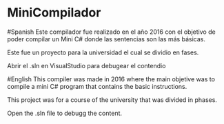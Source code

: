 # MiniCompilador
#Spanish
Este compilador fue realizado en el año 2016 con el objetivo de poder compilar un Mini C# 
donde las sentencias son las más básicas. 

Este fue un proyecto para la universidad el cual se dividio en fases. 

Abrir el .sln en VisualStudio para debugear el contendio

#English
This compiler was made in 2016 where the main objetive was to compile a mini C# program that
contains the basic instructions. 

This project was for a course of the university that was divided in phases.

Open the .sln file to debugg the content.

